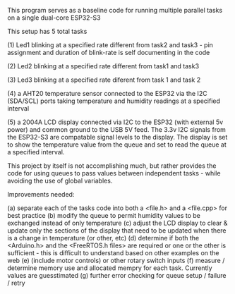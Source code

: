 This program serves as a baseline code for running multiple parallel tasks on a single dual-core ESP32-S3

This setup has 5 total tasks

(1) Led1 blinking at a specified rate different from task2 and task3 - pin assignment and duration of blink-rate is self documenting in the code

(2) Led2 blinking at a specified rate different from task1 and task3

(3) Led3 blinking at a specified rate diferent from task 1 and task 2

(4) a AHT20 temperature sensor connected to the ESP32 via the I2C (SDA/SCL) ports taking temperature and humidity readings at a specified interval

(5) a 2004A LCD display connected via I2C to the ESP32 (with external 5v power) and common ground to the USB 5V feed.  The 3.3v I2C signals from the ESP32-S3 are compatable signal levels to the display.  The display is set to show the temperature value from the queue and set to read the queue at a specified interval.

This project by itself is not accomplishing much, but rather provides the code for using queues to pass values between independent tasks - while avoiding the use of global variables.

Improvements needed: 

(a) separate each of the tasks code into both a <file.h> and a <file.cpp> for best practice 
(b) modify the queue to permit humidity values to be exchanged instead of only temperature
(c) adjust the LCD display to clear & update only the sections of the display that need to be updated when there is a change in temperature (or other, etc)
(d) determine if both the <Arduino.h> and the <FreeRTOS.h files> are required or one or the other is sufficient - this is difficult to understand based on other examples on the web
(e) (include motor controls) or other rotary switch inputs
(f) measure / determine memory use and allocated mempry for each task.  Currently values are guesstimated
(g) further error checking for queue setup / failure / retry



